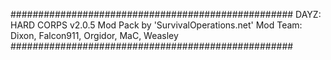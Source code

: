 ###################################################
 DAYZ: HARD CORPS v2.0.5
 Mod Pack by 'SurvivalOperations.net'
 Mod Team: Dixon, Falcon911, Orgidor, MaC, Weasley
###################################################
